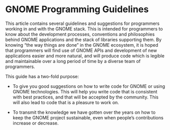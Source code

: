 # GNOME Programming Guidelines

This article contains several guidelines and suggestions for programmers
working in and with the GNOME stack. This is intended for programmers to
know about the development processes, conventions and philosophies
behind GNOME applications and the stack of libraries supporting them. By
knowing “the way things are done” in the GNOME ecosystem, it is hoped
that programmers will find use of GNOME APIs and development of new
applications easier and more natural, and will produce code which is
legible and maintainable over a long period of time by a diverse team of
programmers.

This guide has a two-fold purpose:

  - To give you good suggestions on how to write code for GNOME or using
    GNOME technologies. This will help you write code that is consistent
    with best practices, and that will be accepted by the community.
    This will also lead to code that is a pleasure to work on.

  - To transmit the knowledge we have gotten over the years on how to
    keep the GNOME project sustainable, even when people’s contributions
    increase or decrease.
